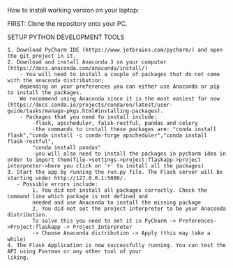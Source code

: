 How to install working version on your laptop:

FIRST: Clone the repository onto your PC.

SETUP PYTHON DEVELOPMENT TOOLS

    1. Download PyCharm IDE (https://www.jetbrains.com/pycharm/) and open the git project in it.
    2. Download and install Anaconda 3 on your computer (https://docs.anaconda.com/anaconda/install/)
        - You will need to install a couple of packages that do not come with the anaconda distribution; 
        depending on your preferences you can either use Anaconda or pip to install the packages. 
        We recommend using Anaconda since it is the most easiest for now (https://docs.conda.io/projects/conda/en/latest/user-guide/tasks/manage-pkgs.html#installing-packages).
        - Packages that you need to install include:
            -flask, apscheduler, falsk-restful, pandas and celery
            -the commands to install these packages are: "conda install flask","conda install -c conda-forge apscheduler","conda install flask-restful",
            "conda install pandas"
            -you will also need to install the packages in pycharm idea in order to import them(file->settings->project:flaskapp->project interpreter->here you click on '+' to install all the packages)
    3. Start the app by running the run.py file. The Flask server will be starting under http://127.0.0.1:5000/.
       - Possible errors include:
            1. You did not install all packages correctly. Check the command line which package is not defined and 
            needed and use Anaconda to install the missing package
            2. You did not set the project interpreter to be your Anaconda distribution. 
            To solve this you need to set it in PyCharm -> Preferences->Project:flaskapp -> Project Interpreter 
            -> Choose Anaconda distribution -> Apply (this may take a while)
    4. The Flask Application is now successfully running. You can test the API using Postman or any other tool of your 
    liking.
